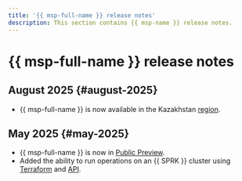```yaml
---
title: '{{ msp-full-name }} release notes'
description: This section contains {{ msp-name }} release notes.
---
```


# {{ msp-full-name }} release notes

## August 2025 {#august-2025}

- {{ msp-full-name }} is now available in the Kazakhstan [region](../overview/concepts/region.md).

## May 2025 {#may-2025}

- {{ msp-full-name }} is now in [Public Preview](../overview/concepts/launch-stages.md).
- Added the ability to run operations on an {{ SPRK }} cluster using [Terraform](tf-ref.md) and [API](api-ref/authentication.md).
